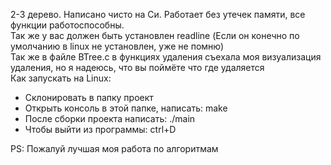 2-3 дерево. Написано чисто на Си. Работает без утечек памяти, все функции работоспособны.<br>
Так же у вас должен быть установлен readline (Если он конечно по умолчанию в linux не установлен, уже не помню)<br>
Так же в файле BTree.c в функциях удаления съехала моя визуализация удаления, но я надеюсь, что вы поймёте что где удаляется<br>
Как запускать на Linux:<br>
<div>
  <ul>
    <li>Склонировать в папку проект</li>
    <li>Открыть консоль в этой папке, написать: make</li>
    <li>После сборки проекта написать: ./main</li>
    <li>Чтобы выйти из программы: ctrl+D</li>
  </ul>
</div>

<footer>PS: Пожалуй лучшая моя работа по алгоритмам</footer>
